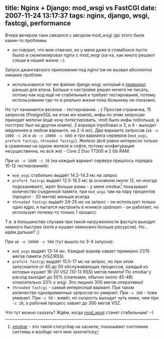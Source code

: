 title: Nginx + Django: mod_wsgi vs FastCGI
date: 2007-11-24 13:17:37
tags: nginx, django, wsgi, fastcgi, performance
----


Вчера вечером таки связался с автором mod_wsgi (до этого были какие-то проблемы
- он говорит, что мне отвечал, но у меня даже в спамбоксе пусто было) и
скомпилировал nginx с mod_wsgi (ха-ха, как много решают слеши в нашей жизни ;-).

Запуск джанговского приложения под nginx'ом не вызвал абсолютно никаких проблем
- использовался тот же файлик django.wsgi, который я [приводил][1] раньше для
апача. Больше о настройке решил ничего не писать, потому как код ещё не
стабильный и требует тестирования, потому использование где-то в реально жизни
пока больному не показано.

Но тут начинается веселье - тестирование. ;-) Простая страничка, 15 запросов (PostgreSQL на этом же компе),
инфы по этим запросам приходят мелочи (ещё хочу потестировать, чтоб было инфы
побольше, а постгрес был на другом компе). 2 воркера (пробовал и 3, и 4 -
выходит медленнее в любом варианте, на 2-4 мс). Два варианта запросов (`ab -n 1000 -c 20` и
`ab -n 10000 -c 500`) и три варианта серверов (`mod_wsgi`, `prefork fastcgi`,
`threaded fastcgi`). Железо (всё равно интересно только в сравнении на
одном железе и софте, потому конфигурация несущественна, но всё же) - Core 2 Duo
T7300 и 2 Gb RAM.

При `ab -n 1000 -c 20` (на каждый вариант сервера пришлось порядка 10-12 тестирований):

- `mod_wsgi` стабильно выдаёт 14.2-14.3 мс на запрос
- `prefork fastcgi` выдаёт 12.5-16.5 мс (в основном около 12, но иногда
  подскакивает), жрёт больше рамы - у меня xmobar[^1] показывает количество съеденной
  памяти, при `mod_wsgi` там на пару процентов (процент - 20 мегов) меньше
  всегда
- `threaded fastcgi` выдаёт 24-25 мс на запрос - он использует только одно ядро,
  я пытался настроить в нгинксе upstream - он работает, но использует почему-то
  только 1 процесс

Т.е. в большинстве случаев при такой нагруженности фастцги выходит немного быстрее (хотя
и кушает немножко больше ресурсов). Но... идём дальше? ;)

При `ab -n 10000 -c 500` (тут вышло по 3-4 запуска):

- `mod_wsgi` выдаёт 13-14 мс. Каждый воркер хавает примерно 21/15 мегов памяти
  (VSZ/RSS)
- `prefork fastcgi` выдаёт 15.5-17 мс на запрос, но при этом запускается от 40
  до 50 обслуживающих процессов, каждый из которых кушает 16-20 VSZ (10-13 RSS)
  мегов памяти! По xmobar'у расход выходит до 50% (скачками, обычно около 45-48)
  относительно 33% у wsgi. Это лишних 300 мегов оперативки!
- `threaded fastcgi` - самый интересный вариант. При таком количестве
  одновременных запросов он умирает. При `-c 100` - тоже умирает. При `-c 50` -
  живёт, но скорость выходит чуть ниже, чем при `-c 20`, а рабочий процесс
  хавает до 300 мегов VSZ.

Что тут можно сказать? Ждём, когда [mod_wsgi][2] станет стабильным! :-)

[1]: http://piranha.org.ua/blog/2007/10/05/apache--modwsgi--django/
[2]: http://hg.mperillo.ath.cx/nginx/mod_wsgi/ "Репозиторий Mercurial"
[3]: http://gorgias.mine.nu/xmobar/

[^1]: [xmobar][3] - это такой статусбар на хаскеле, показывает состояние системы и вообще чего мне захочется
